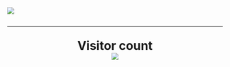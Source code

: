 <h1><Hi there, I'm Lopimake</h1>



 <a href="https://github.com/Lopimake">
<img src="https://discord.c99.nl/widget/theme-1/806940419636199496.png"> </a>

---

<p align="center"> 
  Visitor count<br>
  <img src="https://profile-counter.glitch.me/Lopimake/count.svg" />
</p>
